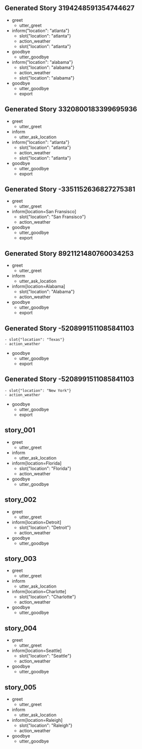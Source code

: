 ## Generated Story 3194248591354744627
* greet
    - utter_greet
* inform{"location": "atlanta"}
    - slot{"location": "atlanta"}
    - action_weather
    - slot{"location": "atlanta"}
* goodbye
    - utter_goodbye
* inform{"location": "alabama"}
    - slot{"location": "alabama"}
    - action_weather
    - slot{"location": "alabama"}
* goodbye
    - utter_goodbye
    - export
## Generated Story 3320800183399695936
* greet
    - utter_greet
* inform
    - utter_ask_location
* inform{"location": "atlanta"}
    - slot{"location": "atlanta"}
    - action_weather
    - slot{"location": "atlanta"}
* goodbye
    - utter_goodbye
    - export
## Generated Story -3351152636827275381
* greet
    - utter_greet
* inform[location=San Fransisco]
    - slot{"location": "San Fransisco"}
    - action_weather
* goodbye
    - utter_goodbye
    - export
## Generated Story 8921121480760034253
* greet
    - utter_greet
* inform
    - utter_ask_location
* inform[location=Alabama]
    - slot{"location": "Alabama"}
    - action_weather
* goodbye
    - utter_goodbye
    - export
## Generated Story -5208991511085841103
    - slot{"location": "Texas"}
    - action_weather
* goodbye
    - utter_goodbye
    - export
## Generated Story -5208991511085841103
    - slot{"location": "New York"}
    - action_weather
* goodbye
    - utter_goodbye
    - export
## story_001
* greet
   - utter_greet
* inform
   - utter_ask_location
* inform[location=Florida]
   - slot{"location": "Florida"}
   - action_weather
* goodbye
   - utter_goodbye
## story_002
* greet
   - utter_greet
* inform[location=Detroit]
   - slot{"location": "Detroit"}
   - action_weather
* goodbye
   - utter_goodbye 
## story_003
* greet
   - utter_greet
* inform
   - utter_ask_location
* inform[location=Charlotte]
   - slot{"location": "Charlotte"}
   - action_weather
* goodbye
   - utter_goodbye
## story_004
* greet
   - utter_greet
* inform[location=Seattle]
   - slot{"location": "Seattle"}
   - action_weather
* goodbye
   - utter_goodbye 
## story_005
* greet
   - utter_greet
* inform
   - utter_ask_location
* inform[location=Raleigh]
   - slot{"location": "Raleigh"}
   - action_weather
* goodbye
   - utter_goodbye